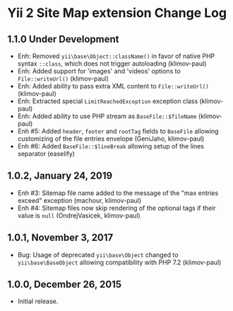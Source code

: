 Yii 2 Site Map extension Change Log
===================================

1.1.0 Under Development
-----------------------

- Enh: Removed `yii\base\Object::className()` in favor of native PHP syntax `::class`, which does not trigger autoloading (klimov-paul)
- Enh: Added support for 'images' and 'videos' options to `File::writeUrl()` (klimov-paul)
- Enh: Added ability to pass extra XML content to `File::writeUrl()` (klimov-paul)
- Enh: Extracted special `LimitReachedException` exception class (klimov-paul)
- Enh: Added ability to use PHP stream as `BaseFile::$fileName` (klimov-paul)
- Enh #5: Added `header`, `footer` and `rootTag` fields to `BaseFile` allowing customizing of the file entries envelope (GeniJaho, klimov-paul)
- Enh #6: Added `BaseFile::$lineBreak` allowing setup of the lines separator (easelify)


1.0.2, January 24, 2019
-----------------------

- Enh #3: Sitemap file name added to the message of the "max entries exceed" exception (machour, klimov-paul)
- Enh #4: Sitemap files now skip rendering of the optional tags if their value is `null` (OndrejVasicek, klimov-paul)


1.0.1, November 3, 2017
-----------------------

- Bug: Usage of deprecated `yii\base\Object` changed to `yii\base\BaseObject` allowing compatibility with PHP 7.2 (klimov-paul)


1.0.0, December 26, 2015
------------------------

- Initial release.
